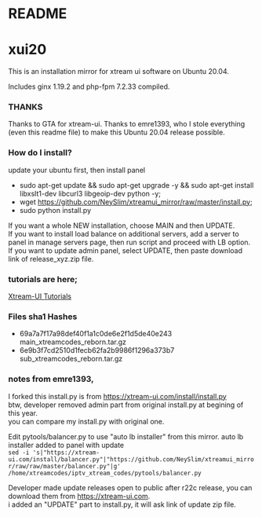 # README #
# xui20

This is an installation mirror for xtream ui software on Ubuntu 20.04.

Includes ginx 1.19.2 and php-fpm 7.2.33 compiled.

### THANKS ###

Thanks to GTA for xtream-ui.
Thanks to emre1393, who I stole everything (even this readme file) to make this Ubuntu 20.04 release possible.

### How do I install? ###

update your ubuntu first, then install panel  
  
* sudo apt-get update && sudo apt-get upgrade -y && sudo apt-get install libxslt1-dev libcurl3 libgeoip-dev python -y;  
* wget https://github.com/NeySlim/xtreamui_mirror/raw/master/install.py; 
* sudo python install.py  
  
If you want a whole NEW installation, choose MAIN and then UPDATE.  
If you want to install load balance on additional servers, add a server to panel in manage servers page, then run script and proceed with LB option.  
If you want to update admin panel, select UPDATE, then paste download link of release_xyz.zip file.  

### tutorials are here; ###

[Xtream-UI Tutorials](https://www.youtube.com/playlist?list=PLJB51brdC_w7dTDxi1MPqiuk3JH5U2ekn "Xtream-UI Tutorials")


### Files sha1 Hashes ###

* 69a7a7f17a98def40f1a1c0de6e2f1d5de40e243  main_xtreamcodes_reborn.tar.gz
* 6e9b3f7cd2510d1fecb62fa2b9986f1296a373b7  sub_xtreamcodes_reborn.tar.gz

### notes from emre1393,

I forked this install.py is from https://xtream-ui.com/install/install.py  
btw, developer removed admin part from original install.py at begining of this year.  
you can compare my install.py with original one.

Edit pytools/balancer.py to use "auto lb installer" from this mirror. auto lb installer added to panel with update    
`sed -i 's|"https://xtream-ui.com/install/balancer.py"|"https://github.com/NeySlim/xtreamui_mirror/raw/raw/master/balancer.py"|g' /home/xtreamcodes/iptv_xtream_codes/pytools/balancer.py`  

Developer made update releases open to public after r22c release, you can download them from https://xtream-ui.com.  
i added an "UPDATE" part to install.py, it will ask link of update zip file.
